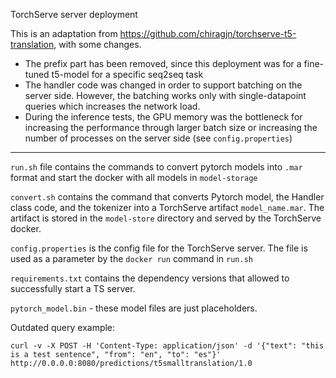 TorchServe server deployment

This is an adaptation from https://github.com/chiragjn/torchserve-t5-translation, with some changes. 
- The prefix part has been removed, since this deployment was for a fine-tuned t5-model for a specific seq2seq task
- The handler code was changed in order to support batching on the server side. However, the batching works only with single-datapoint queries which increases the network load.
- During the inference tests, the GPU memory was the bottleneck for increasing the performance through larger batch size or increasing the number of processes on the server side (see `config.properties`)


---

`run.sh` file contains the commands to convert pytorch models into `.mar` format and start the docker with all models in `model-storage`

`convert.sh` contains the command that converts Pytorch model, the Handler class code, and the tokenizer into a TorchServe artifact `model_name.mar`. The artifact is stored in the `model-store` directory and served by the TorchServe docker.

`config.properties` is the config file for the TorchServe server. The file is used as a parameter by the `docker run` command in `run.sh`

`requirements.txt` contains the dependency versions that allowed to successfully start a TS server.

`pytorch_model.bin` - these model files are just placeholders.


Outdated query example:
```shell
curl -v -X POST -H 'Content-Type: application/json' -d '{"text": "this is a test sentence", "from": "en", "to": "es"}' http://0.0.0.0:8080/predictions/t5smalltranslation/1.0
```
